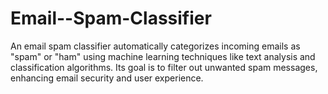 # Email--Spam-Classifier
An email spam classifier automatically categorizes incoming emails as "spam" or "ham" using machine learning techniques like text analysis and classification algorithms. Its goal is to filter out unwanted spam messages, enhancing email security and user experience.
